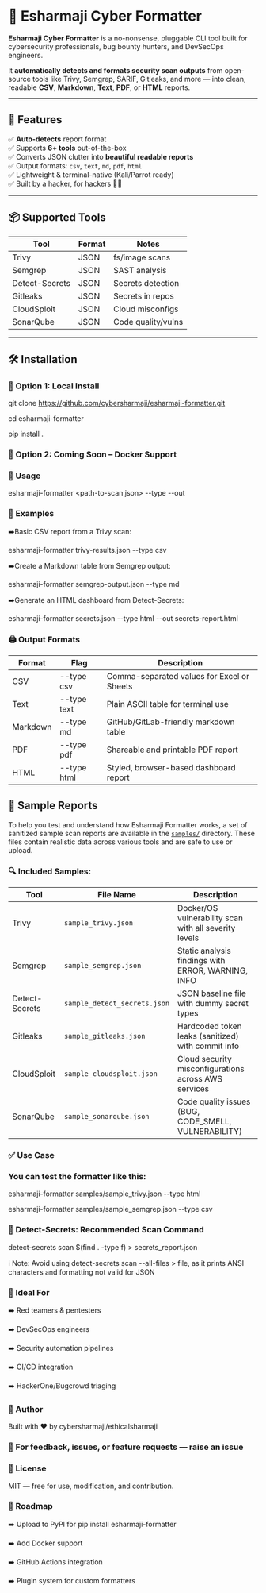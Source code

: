 # 🧠 Esharmaji Cyber Formatter

**Esharmaji Cyber Formatter** is a no-nonsense, pluggable CLI tool built for cybersecurity professionals, bug bounty hunters, and DevSecOps engineers.

It **automatically detects and formats security scan outputs** from open-source tools like Trivy, Semgrep, SARIF, Gitleaks, and more — into clean, readable **CSV**, **Markdown**, **Text**, **PDF**, or **HTML** reports.

---

## 🚀 Features

✅ **Auto-detects** report format  
✅ Supports **6+ tools** out-of-the-box  
✅ Converts JSON clutter into **beautiful readable reports**  
✅ Output formats: `csv`, `text`, `md`, `pdf`, `html`  
✅ Lightweight & terminal-native (Kali/Parrot ready)  
✅ Built by a hacker, for hackers 🧙‍♂️

---

## 📦 Supported Tools

| Tool               | Format      | Notes |
|--------------------|-------------|-------|
| Trivy              | JSON        | fs/image scans |
| Semgrep            | JSON        | SAST analysis |
| Detect-Secrets     | JSON        | Secrets detection |
| Gitleaks           | JSON        | Secrets in repos |
| CloudSploit        | JSON        | Cloud misconfigs |
| SonarQube          | JSON        | Code quality/vulns |

---

## 🛠️ Installation

### 🔧 Option 1: Local Install

git clone https://github.com/cybersharmaji/esharmaji-formatter.git

cd esharmaji-formatter

pip install .

### 🐳 Option 2: Coming Soon – Docker Support

### 🧪 Usage

esharmaji-formatter <path-to-scan.json> --type <output-format> --out <optional-output-file>

### 🎯 Examples

➡️Basic CSV report from a Trivy scan:

esharmaji-formatter trivy-results.json --type csv

➡️Create a Markdown table from Semgrep output:

esharmaji-formatter semgrep-output.json --type md

➡️Generate an HTML dashboard from Detect-Secrets:

esharmaji-formatter secrets.json --type html --out secrets-report.html


### 🖨️ Output Formats

| Format   | Flag         | Description                                      |
|----------|--------------|--------------------------------------------------|
| CSV      | --type csv   | Comma-separated values for Excel or Sheets       |
| Text     | --type text  | Plain ASCII table for terminal use               |
| Markdown | --type md    | GitHub/GitLab-friendly markdown table            |
| PDF      | --type pdf   | Shareable and printable PDF report               |
| HTML     | --type html  | Styled, browser-based dashboard report           |

## 📁 Sample Reports

To help you test and understand how Esharmaji Formatter works, a set of sanitized sample scan reports are available in the [`samples/`](./samples/) directory. These files contain realistic data across various tools and are safe to use or upload.

### 🔍 Included Samples:

| Tool            | File Name                     | Description                                       |
|-----------------|-------------------------------|---------------------------------------------------|
| Trivy           | `sample_trivy.json`           | Docker/OS vulnerability scan with all severity levels |
| Semgrep         | `sample_semgrep.json`         | Static analysis findings with ERROR, WARNING, INFO |
| Detect-Secrets  | `sample_detect_secrets.json`  | JSON baseline file with dummy secret types        |
| Gitleaks        | `sample_gitleaks.json`        | Hardcoded token leaks (sanitized) with commit info |
| CloudSploit     | `sample_cloudsploit.json`     | Cloud security misconfigurations across AWS services |
| SonarQube       | `sample_sonarqube.json`       | Code quality issues (BUG, CODE_SMELL, VULNERABILITY) |

### ✅ Use Case

### You can test the formatter like this:

esharmaji-formatter samples/sample_trivy.json --type html

esharmaji-formatter samples/sample_semgrep.json --type csv

### 🔐 Detect-Secrets: Recommended Scan Command

detect-secrets scan $(find . -type f) > secrets_report.json

ℹ️ Note: Avoid using detect-secrets scan --all-files > file, as it prints ANSI characters and formatting not valid for JSON

### 🔐 Ideal For
➡️ Red teamers & pentesters

➡️ DevSecOps engineers

➡️ Security automation pipelines

➡️ CI/CD integration

➡️ HackerOne/Bugcrowd triaging

### 🧠 Author
Built with ❤️ by cybersharmaji/ethicalsharmaji

### 💬 For feedback, issues, or feature requests — raise an issue

### 📝 License
MIT — free for use, modification, and contribution.

### 📌 Roadmap
 ➡️ Upload to PyPI for pip install esharmaji-formatter
 
 ➡️ Add Docker support
 
 ➡️ GitHub Actions integration
 
 ➡️ Plugin system for custom formatters


